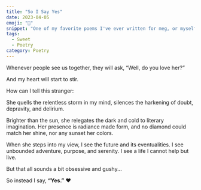 ```yaml
---
title: "So I Say Yes"
date: 2023-04-05
emoji: "💖"
snippet: "One of my favorite poems I've ever written for meg, or myself for that matter."
tags:
  - Sweet
  - Poetry
category: Poetry
---
```

Whenever people see us together, they will ask,
“Well, do you love her?”

And my heart will start to stir.

How can I tell this stranger:

She quells the relentless storm in my mind,
silences the harkening of doubt, depravity, and delirium.

Brighter than the sun,
she relegates the dark and cold to literary imagination.
Her presence is radiance made form,
and no diamond could match her shine,
nor any sunset her colors.

When she steps into my view, I see the future and its eventualities.
I see unbounded adventure, purpose, and serenity.
I see a life I cannot help but live.

But that all sounds a bit obsessive and gushy...

So instead I say,
**“Yes.”** ❤️
